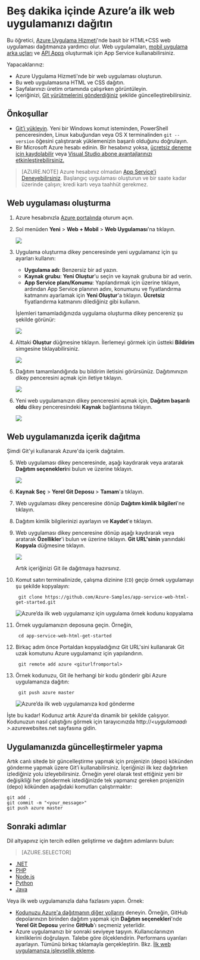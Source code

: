 <properties 
    pageTitle="Beş dakika içinde Azure’a ilk web uygulamanızı dağıtın | Microsoft Azure" 
    description="Örnek bir uygulama dağıtarak App Service'te web uygulamaları çalıştırmanın ne kadar kolay olduğunu öğrenin. Hızlı bir şekilde gerçek geliştirmeler yapmaya başlayın ve sonuçlarını anında görün." 
    services="app-service\web"
    documentationCenter=""
    authors="cephalin"
    manager="wpickett"
    editor=""
/>

<tags
    ms.service="app-service-web"
    ms.workload="web"
    ms.tgt_pltfrm="na"
    ms.devlang="na"
    ms.topic="hero-article"
    ms.date="09/16/2016" 
    ms.author="cephalin"
/>
    

# Beş dakika içinde Azure’a ilk web uygulamanızı dağıtın

Bu öğretici, [Azure Uygulama Hizmeti](../app-service/app-service-value-prop-what-is.md)'nde basit bir HTML+CSS web uygulaması dağıtmanıza yardımcı olur.
Web uygulamaları, [mobil uygulama arka uçları](/documentation/learning-paths/appservice-mobileapps/) ve [API Apps](../app-service-api/app-service-api-apps-why-best-platform.md) oluşturmak için App Service kullanabilirsiniz.

Yapacaklarınız: 

- Azure Uygulama Hizmeti'nde bir web uygulaması oluşturun.
- Bu web uygulamasına HTML ve CSS dağıtın.
- Sayfalarınızı üretim ortamında çalışırken görüntüleyin.
- İçeriğinizi, [Git yürütmelerini gönderdiğiniz](https://git-scm.com/docs/git-push) şekilde güncelleştirebilirsiniz.

## Önkoşullar

- [Git’i yükleyin](http://www.git-scm.com/downloads). Yeni bir Windows komut isteminden, PowerShell penceresinden, Linux kabuğundan veya OS X terminalinden `git --version` öğesini çalıştırarak yüklemenizin başarılı olduğunu doğrulayın.
- Bir Microsoft Azure hesabı edinin. Bir hesabınız yoksa, [ücretsiz deneme için kaydolabilir](/pricing/free-trial/?WT.mc_id=A261C142F) veya [Visual Studio abone avantajlarınızı etkinleştirebilirsiniz.](/pricing/member-offers/msdn-benefits-details/?WT.mc_id=A261C142F)

>[AZURE.NOTE] Azure hesabınız olmadan [App Service'i Deneyebilirsiniz](http://go.microsoft.com/fwlink/?LinkId=523751). Başlangıç uygulaması oluşturun ve bir saate kadar üzerinde çalışın; kredi kartı veya taahhüt gerekmez.

<a name="create"></a>
## Web uygulaması oluşturma

1. Azure hesabınızla [Azure portalında](https://portal.azure.com) oturum açın.

2. Sol menüden **Yeni** > **Web + Mobil** > **Web Uygulaması**'na tıklayın.

    ![](./media/app-service-web-get-started-languages/create-web-app-portal.png)

3. Uygulama oluşturma dikey penceresinde yeni uygulamanız için şu ayarları kullanın:

    - **Uygulama adı**: Benzersiz bir ad yazın.
    - **Kaynak grubu**: **Yeni Oluştur**'u seçin ve kaynak grubuna bir ad verin.
    - **App Service planı/Konumu**: Yapılandırmak için üzerine tıklayın, ardından App Service planının adını, konumunu ve fiyatlandırma katmanını ayarlamak için **Yeni Oluştur**'a tıklayın. **Ücretsiz** fiyatlandırma katmanını dilediğiniz gibi kullanın.

    İşlemleri tamamladığınızda uygulama oluşturma dikey pencereniz şu şekilde görünür:

    ![](./media/app-service-web-get-started-languages/create-web-app-settings.png)

3. Alttaki **Oluştur** düğmesine tıklayın. İlerlemeyi görmek için üstteki **Bildirim** simgesine tıklayabilirsiniz.

    ![](./media/app-service-web-get-started-languages/create-web-app-started.png)

4. Dağıtım tamamlandığında bu bildirim iletisini görürsünüz. Dağıtımınızın dikey penceresini açmak için iletiye tıklayın.

    ![](./media/app-service-web-get-started-languages/create-web-app-finished.png)

5. Yeni web uygulamanızın dikey penceresini açmak için, **Dağıtım başarılı oldu** dikey penceresindeki **Kaynak** bağlantısına tıklayın.

    ![](./media/app-service-web-get-started-languages/create-web-app-resource.png)

## Web uygulamanızda içerik dağıtma

Şimdi Git'yi kullanarak Azure'da içerik dağıtalım.

5. Web uygulaması dikey penceresinde, aşağı kaydırarak veya aratarak **Dağıtım seçenekleri**ni bulun ve üzerine tıklayın. 

    ![](./media/app-service-web-get-started-languages/deploy-web-app-deployment-options.png)

6. **Kaynak Seç** > **Yerel Git Deposu** > **Tamam**'a tıklayın.

7. Web uygulaması dikey penceresine dönüp **Dağıtım kimlik bilgileri**'ne tıklayın.

8. Dağıtım kimlik bilgilerinizi ayarlayın ve **Kaydet**'e tıklayın.

7. Web uygulaması dikey penceresine dönüp aşağı kaydırarak veya aratarak **Özellikler**'i bulun ve üzerine tıklayın. **Git URL'sinin** yanındaki **Kopyala** düğmesine tıklayın.

    ![](./media/app-service-web-get-started-languages/deploy-web-app-properties.png)

    Artık içeriğinizi Git ile dağıtmaya hazırsınız.

1. Komut satırı terminalinizde, çalışma dizinine (`CD`) geçip örnek uygulamayı şu şekilde kopyalayın:

        git clone https://github.com/Azure-Samples/app-service-web-html-get-started.git

    ![Azure’da ilk web uygulamanız için uygulama örnek kodunu kopyalama](./media/app-service-web-get-started-languages/html-git-clone.png)

2. Örnek uygulamanızın deposuna geçin. Örneğin, 

        cd app-service-web-html-get-started

3. Birkaç adım önce Portaldan kopyaladığınız Git URL'sini kullanarak Git uzak komutunu Azure uygulamanız için yapılandırın.

        git remote add azure <giturlfromportal>

4. Örnek kodunuzu, Git ile herhangi bir kodu gönderir gibi Azure uygulamanıza dağıtın:

        git push azure master

    ![Azure’da ilk web uygulamanıza kod gönderme](./media/app-service-web-get-started-languages/html-git-push.png)    

İşte bu kadar! Kodunuz artık Azure'da dinamik bir şekilde çalışıyor. Kodunuzun nasıl çalıştığını görmek için tarayıcınızda http://*&lt;uygulamaadı >*.azurewebsites.net sayfasına gidin. 

## Uygulamanızda güncelleştirmeler yapma

Artık canlı sitede bir güncelleştirme yapmak için projenizin (depo) kökünden gönderme yapmak üzere Git’i kullanabilirsiniz. İçeriğinizi ilk kez dağıtırken izlediğiniz yolu izleyebilirsiniz. Örneğin yerel olarak test ettiğiniz yeni bir değişikliği her göndermek istediğinizde tek yapmanız gereken projenizin (depo) kökünden aşağıdaki komutları çalıştırmaktır:

    git add .
    git commit -m "<your_message>"
    git push azure master

## Sonraki adımlar

Dil altyapınız için tercih edilen geliştirme ve dağıtım adımlarını bulun:

> [AZURE.SELECTOR]
- [.NET](web-sites-dotnet-get-started.md)
- [PHP](app-service-web-php-get-started.md)
- [Node.js](app-service-web-nodejs-get-started.md)
- [Python](web-sites-python-ptvs-django-mysql.md)
- [Java](web-sites-java-get-started.md)

Veya ilk web uygulamanızla daha fazlasını yapın. Örnek:

- [Kodunuzu Azure'a dağıtmanın diğer yollarını](../app-service-web/web-sites-deploy.md) deneyin. Örneğin, GitHub depolarınızın birinden dağıtım yapmak için **Dağıtım seçenekleri**'nde **Yerel Git Deposu** yerine **GitHub**'ı seçmeniz yeterlidir.
- Azure uygulamanızı bir sonraki seviyeye taşıyın. Kullanıcılarınızın kimliklerini doğrulayın. Talebe göre ölçeklendirin. Performans uyarıları ayarlayın. Tümünü birkaç tıklamayla gerçekleştirin. Bkz. [İlk web uygulamanıza işlevsellik ekleme](app-service-web-get-started-2.md).




<!--HONumber=Sep16_HO3-->


